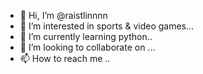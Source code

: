 - 👋 Hi, I’m @raistlinnnn
- 👀 I’m interested in sports & video games...
- 🌱 I’m currently learning python..
- 💞️ I’m looking to collaborate on ...
- 📫 How to reach me ..

<!---
raistlinnnn/raistlinnnn is a ✨ special ✨ repository because its `README.md` (this file) appears on your GitHub profile.
You can click the Preview link to take a look at your changes.
--->
